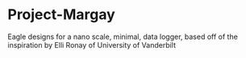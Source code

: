 # Project-Margay
Eagle designs for a nano scale, minimal, data logger, based off of the inspiration by Elli Ronay of University of Vanderbilt 
